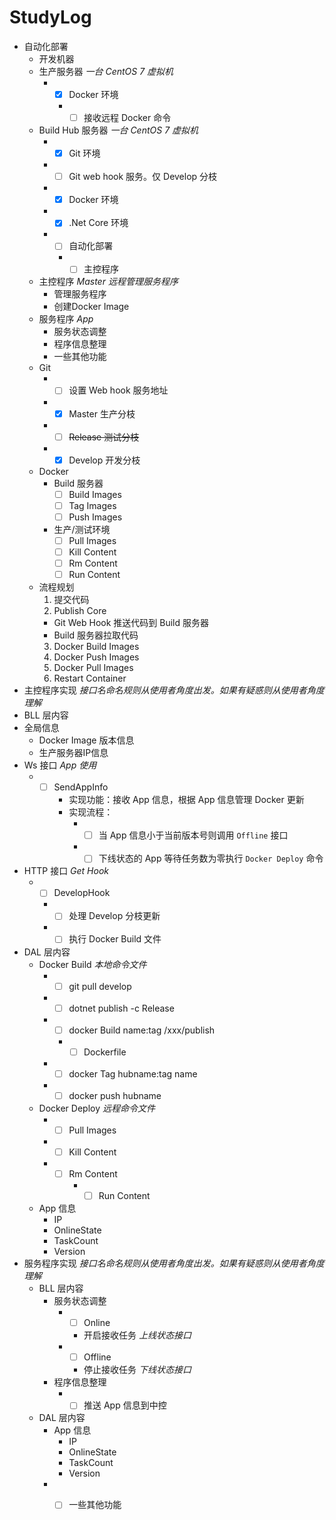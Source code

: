 # StudyLog
+ 自动化部署
  + 开发机器
  + 生产服务器 _一台 CentOS 7 虚拟机_
    + - [x] Docker 环境
      + - [ ] 接收远程 Docker 命令
  + Build Hub 服务器 _一台 CentOS 7 虚拟机_
    + - [x] Git 环境
    + - [ ] Git web hook 服务。仅 Develop 分枝
    + - [x] Docker 环境
    + - [x] .Net Core 环境
    + - [ ] 自动化部署
      + - [ ] 主控程序
  + 主控程序 _Master_ _远程管理服务程序_
    + 管理服务程序
    + 创建Docker Image
  + 服务程序 _App_
    + 服务状态调整
    + 程序信息整理
    + 一些其他功能
  + Git
    + - [ ] 设置 Web hook 服务地址
    + - [x] Master 生产分枝
    + - [ ] ~~Release 测试分枝~~
    + - [x] Develop 开发分枝
  + Docker
    + Build 服务器
      - [ ] Build Images
      - [ ] Tag Images
      - [ ] Push Images
    + 生产/测试环境
      - [ ] Pull Images
      - [ ] Kill Content
      - [ ] Rm Content
      - [ ] Run Content
  + 流程规划
    1. 提交代码
    2. Publish Core
      + Git Web Hook 推送代码到 Build 服务器
      + Build 服务器拉取代码
    3. Docker Build  Images
    4. Docker Push Images
    5. Docker Pull Images
    6. Restart Container
 + 主控程序实现 _接口名命名规则从使用者角度出发。如果有疑惑则从使用者角度理解_
  + BLL 层内容
  + 全局信息
    + Docker Image 版本信息
    + 生产服务器IP信息
  + Ws 接口 _App 使用_
    + - [ ] SendAppInfo
        + 实现功能：接收 App 信息，根据 App 信息管理 Docker 更新
        + 实现流程：
          + - [ ] 当 App 信息小于当前版本号则调用 `Offline` 接口
          + - [ ] 下线状态的 App 等待任务数为零执行 `Docker Deploy` 命令
  + HTTP 接口 _Get Hook_
    + - [ ] DevelopHook
      + - [ ] 处理 Develop 分枝更新
      + - [ ] 执行 Docker Build 文件
  + DAL 层内容
    + Docker Build _本地命令文件_
      + - [ ] git pull develop
      + - [ ] dotnet publish -c Release
      + - [ ] docker Build name:tag /xxx/publish
        + - [ ] Dockerfile
      + - [ ] docker Tag hubname:tag name
      + - [ ] docker push hubname
    + Docker Deploy _远程命令文件_
      + - [ ] Pull Images
      + - [ ] Kill Content
      + - [ ] Rm Content
          + - [ ] Run Content  
    + App 信息
      + IP
      + OnlineState
      + TaskCount
      + Version
  + 服务程序实现 _接口名命名规则从使用者角度出发。如果有疑惑则从使用者角度理解_
    + BLL 层内容
      + 服务状态调整
        + - [ ] Online
          + 开启接收任务 _上线状态接口_
        + - [ ] Offline
          + 停止接收任务 _下线状态接口_
      + 程序信息整理
        + - [ ] 推送 App 信息到中控
    + DAL 层内容
      + App 信息
        + IP
        + OnlineState
        + TaskCount
        + Version
      + - [ ] 一些其他功能
    
